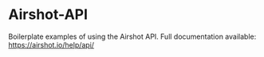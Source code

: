 # Airshot-API
Boilerplate examples of using the Airshot API. Full documentation available: https://airshot.io/help/api/
